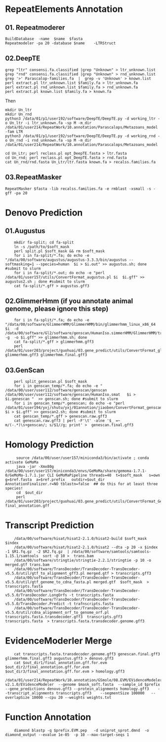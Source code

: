 # RepeatElements Annotation

## 01. Repeatmoderer

    BuildDatabase  -name  $name  $fasta
    Repeatmodeler -pa 20 -database $name    -LTRStruct


## 02.DeepTE

    grep "ltr" consensi.fa.classified |grep "Unknown" > ltr_unknown.list
    grep "rnd" consensi.fa.classified |grep "Unknown" > rnd_unknown.list
    grep '>' Parascalop-families.fa  |  grep -v 'Unknown' > known.list
    perl extract.pl ltr_unknown.list $family.fa > ltr_unknown.fa
    perl extract.pl rnd_unknown.list $family.fa > rnd_unknown.fa
    perl extract.pl known.list $family.fa > known.fa

Then

    mkdir Un_ltr
    mkdir Un_rnd
    python3 /data/01/p1/user192/software/DeepTE/DeepTE.py -d working_ltr -o Un_ltr -i ltr_unknown.fa -sp M -m_dir /data/01/user214/RepeatWork/10.annotation/Parascalops/Metazoans_model  -fam LTR
    python3 /data/01/p1/user192/software/DeepTE/DeepTE.py -d working_rnd -o Un_rnd -i rnd_unknown.fa -sp M -m_dir /data/01/user214/RepeatWork/10.annotation/Parascalops/Metazoans_model 

    cd Un_Ltr; perl reclass.pl opt_DeepTE.fasta > ltr.fasta
    cd Un_rnd; perl reclass.pl opt_DeepTE.fasta > rnd.fasta
    cat Un_rnd/rnd.fasta Un_Ltr/ltr.fasta known.fa > recalss.families.fa
    

## 03.RepeatMasker

    RepeatMasker $fasta -lib recalss.families.fa -e rmblast -xsmall -s -gff -pa 20

# Denovo Prediction

##   01.Augustus

        mkdir fa-split; cd fa-split
        ln -s /path/to/$soft_mask
        perl split.pl $soft_mask && rm $soft_mask
        for i in fa-split/*.fa; do echo -e "/data/00/software/augustus/augustus-3.3.3/bin/augustus --softmasking=1 --species=human  $i > $i.out" >> augustus.sh; done #submit to slurm
        for i in fa-split/*.out; do echo -e "perl /data/01/user157/utils/ConvertFormat_augustus.pl $i  $i.gff" >> augustus2.sh ; done #submit to slurm
        cat fa-split/*.gff > augustus.gff3

##    02.GlimmerHmm (if you annotate animal genome, please ignore this step)

        for i in fa-split/*.fa; do echo -e "/data/00/software/GlimmerHMM/GlimmerHMM/bin/glimmerhmm_linux_x86_64   $i  -d /data/00/software/Gl2/software/genscan/HumanIso.simmerHMM/GlimmerHMM/trained_dir/human    -g  -o $i.gff" >> glimmerhmm.sh; done
        cat fa-split/*.gff > glimmerhmm.gff3
        perl /data/01/user203/project/guohuai/03.gene_predict/utils/ConvertFormat_glimmerhmm.pl  glimmerhmm.gff3 glimmerhmm.final.gff3
        
##    03.GenScan

        perl split_genescan.pl $soft_mask
        for i in genscan_temp/*.fa; do echo -e " /data/00/user/user112/software/genscan/genscan /data/00/user/user112/software/genscan/HumanIso.smat   $i > $i.genescan "  >> genscan.sh; done #submit to slurm
        for i in genscan_temp/*.genescan; do echo -e "perl  /data/01/user194/yxj/shutu/yxj/01annotion/jiaoben/ConvertFormat_genscan.pl $i > $i.gff" >> genscan2.sh; done #submit to slurm
        cat genscan_temp/*.gff > genescan.raw.gff3
        cat genescan.raw.gff3 | perl -F'\t' -alne '$_ =~ m/(-.*)\s+genscan/; s/$1//g; print' >  genescan.final.gff3 

# Homology Prediction

         source /data/00/user/user157/miniconda3/bin/activate ; conda activate GeMoMa
         java -jar -Xmx80g /data/00/user/user157/miniconda3/envs/GeMoMa/share/gemoma-1.7.1-0/GeMoMa-1.7.1.jar CLI GeMoMaPipeline threads=40  t=$soft_mask   s=own  g=$ref.fasta  a=$ref.prefix   outdir=$out_dir     AnnotationFinalizer.r=NO tblastn=false  ## do this for at least three species!
         cd  $out_dir
         perl /data/01/user203/project/guohuai/03.gene_predict/utils/ConvertFormat_GeMoMa.pl  final_annotation.gff


# Transcript Prediction

        /data/00/software/hisat/hisat2-2.1.0/hisat2-build $soft_mask $index
        /data/00/software/hisat/hisat2-2.1.0/hisat2 --dta -p 20 -x $index -1 $R1.fq.gz  -2 $R2.fq.gz  | /data/00/software/samtools/samtools-1.15.1/samtools  sort -@ 10 >  trans.bam
        /data/00/software/stringtie/stringtie-2.2.1/stringtie -p 10 -o merged.gtf trans.bam
        /data/00/software/TransDecoder/TransDecoder-TransDecoder-v5.5.0/util/gtf_to_alignment_gff3.pl merged.gtf > transcripts.gff3
        /data/00/software/TransDecoder/TransDecoder-TransDecoder-v5.5.0/util/gtf_genome_to_cdna_fasta.pl merged.gtf  $soft_mask  > transcripts.fasta
        /data/00/software/TransDecoder/TransDecoder-TransDecoder-v5.5.0/TransDecoder.LongOrfs -t transcripts.fasta
        /data/00/software/TransDecoder/TransDecoder-TransDecoder-v5.5.0/TransDecoder.Predict -t trafnscripts.fasta
        /data/00/software/TransDecoder/TransDecoder-TransDecoder-v5.5.0/util/cdna_alignment_orf_to_genome_orf.pl transcripts.fasta.transdecoder.gff3  transcripts.gff3   transcripts.fasta  > transcripts.fasta.transdecoder.genome.gff3


#    EvidenceModerler Merge

        cat transcripts.fasta.transdecoder.genome.gff3 genescan.final.gff3  glimmerhmm.final.gff3 augustus.gff3 > denovo.gff3
        cat $out_dir1/final_annotation.gff.for.evm  $out_dir2/final_annotation.gff.for.evm $out_dir3/final_annotation.gff.for.evm > homology.gff3
        /data/01/user214/RepeatWork/10.annotation/GSmole/08.EVM/EVidenceModeler-v2.1.0/EVidenceModeler  --genome $mask_soft.fasta  --sample_id $prefix  --gene_predictions denovo.gff3 --protein_alignments homology.gff3    --transcript_alignments transcripts.gff3    --segmentSize 100000   --overlapSize 10000 --cpu 20 --weights weights.txt

#    Function Annotation

        diamond blastp -q $prefix.EVM.pep   -d uniprot_sprot.dmnd  -o diamond_output --evalue 1e-05  -p 10 --max-target-seqs 1
        
                

